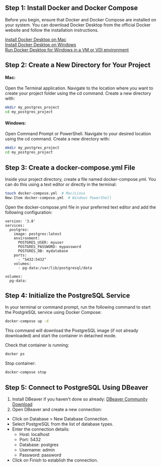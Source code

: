 ## Step 1: Install Docker and Docker Compose

Before you begin, ensure that Docker and Docker Compose are installed on your system. You can download Docker Desktop from the official Docker website and follow the installation instructions.

[Install Docker Desktop on Mac](https://docs.docker.com/desktop/setup/install/mac-install/)  
[Install Docker Desktop on Windows](https://docs.docker.com/desktop/setup/install/windows-install/)  
[Run Docker Desktop for Windows in a VM or VDI environment](https://docs.docker.com/desktop/setup/vm-vdi/)

## Step 2: Create a New Directory for Your Project

#### Mac:

Open the Terminal application.
Navigate to the location where you want to create your project folder using the cd command.
Create a new directory with:

```bash
mkdir my_postgres_project
cd my_postgres_project
```

#### Windows:

Open Command Prompt or PowerShell.
Navigate to your desired location using the cd command.
Create a new directory with:

```bash
mkdir my_postgres_project
cd my_postgres_project
```

## Step 3: Create a docker-compose.yml File

Inside your project directory, create a file named docker-compose.yml. You can do this using a text editor or directly in the terminal:

```bash
touch docker-compose.yml  # Mac/Linux
New-Item docker-compose.yml  # Windows PowerShell
```

Open the docker-compose.yml file in your preferred text editor and add the following configuration:

```plaintext
version: '3.8'
services:
  postgres:
    image: postgres:latest
    environment:
      POSTGRES_USER: myuser
      POSTGRES_PASSWORD: mypassword
      POSTGRES_DB: mydatabase
    ports:
      - "5432:5432"
    volumes:
      - pg-data:/var/lib/postgresql/data

volumes:
  pg-data:
```

## Step 4: Initialize the PostgreSQL Service

In your terminal or command prompt, run the following command to start the PostgreSQL service using Docker Compose:

```bash
docker-compose up -d
```

This command will download the PostgreSQL image (if not already downloaded) and start the container in detached mode.

Check that container is running:

```bash
docker ps
```

Stop container:

```bash
docker-compose stop
```

## Step 5: Connect to PostgreSQL Using DBeaver

1. Install DBeaver if you haven't done so already:
   [DBeaver Community Download](https://dbeaver.io/download/)
2. Open DBeaver and create a new connection:

- Click on Database > New Database Connection.
- Select PostgreSQL from the list of database types.
- Enter the connection details:
  - Host: localhost
  - Port: 5432
  - Database: postgres
  - Username: admin
  - Password: password
- Click on Finish to establish the connection.
